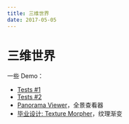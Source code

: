 ```yaml
---
title: 三维世界
date: 2017-05-05
---
```


三维世界
========

一些 Demo：

-   [Tests #1](http://tangzhixiong.com/poicreator/)
-   [Tests #2](http://tangzhixiong.com/3d/)
-   [Panorama Viewer](panorama/)，全景查看器
-   [毕业设计: Texture Morpher](tmorpher/)，纹理渐变
